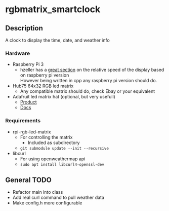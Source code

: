 # rgbmatrix_smartclock

## Description
A clock to display the time, date, and weather info

### Hardware
* Raspberry Pi 3
	* hzeller has a [great section](https://github.com/hzeller/rpi-rgb-led-matrix/tree/master/bindings/python#performance) on the relative speed of the display based on raspberry pi version  
	However being written in cpp any raspberry pi version should do.
* Hub75 64x32 RGB led matrix
	* Any compatible matrix should do, check Ebay or your equivalent
* Adafruit led matrix hat (optional, but very usefull)
	* [Product](https://www.adafruit.com/product/2345)
	* [Docs](https://learn.adafruit.com/adafruit-rgb-matrix-plus-real-time-clock-hat-for-raspberry-pi)

### Requirements
* rpi-rgb-led-matrix
	* For controlling the matrix  
		* Included as subdirectory
	* `git submodule update --init --recursive`
* libcurl
	* For using openweathermap api
	* `sudo apt install libcurl4-openssl-dev`


## General TODO
* Refactor main into class
* Add real curl command to pull weather data
* Make config.h more configurable
